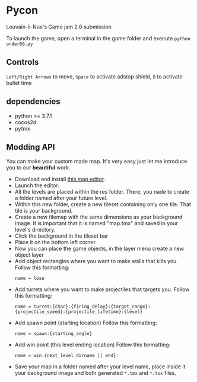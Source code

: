 # Pycon
Louvain-li-Nux's Game jam 2.0 submission

To launch the game, open a terminal in the game folder and execute `python order66.py`

## Controls
`Left/Right Arrows` to move, `Space` to activate adstop shield, `B` to activate bullet time

## dependencies
- python >= 3.7.1
- cocos2d
- pytmx

## Modding API
You can make your custom made map. 
It's very easy just let me introduce you to our **beautiful** work.

- Download and install [this map editor](https://www.mapeditor.org/).
- Launch the editor.
- All the levels are placed within the res folder. There, you nade to create a 
   folder named after your future level.
- Within this new folder, create a new tileset containing only one tile. That tile is your background.
- Create a new tilemap with the same dimensions as your background image. It is important that it is named "map.tmx" and
 saved in your level's directory.
- Click the background in the tileset bar
- Place it on the bottom left corner.
- Now you can place the game objects, in the layer menu create a new object layer
- Add object rectangles where you want to make walls that kills you.
  Follow this formatting:
  ```
  name = lose
  ```
- Add turrets where you want to make projectiles that targets you.
Follow this formatting:
    ```
    name = turret:{char}:{firing_delay}:{target_range}:{projectile_speed}:{projectile_lifetime}:{level}
    ```
- Add spawn point (starting location)
Follow this formatting:
    ```
    name = spawn:{starting_angle}
    ```
- Add win point (this level ending location)
Follow this formatting:
    ```
    name = win:{next_level_dirname || end}:
    ```
- Save your map in a folder named after your level name,
place inside it your background image and both generated `*.tmx` and `*.tsx` files.
